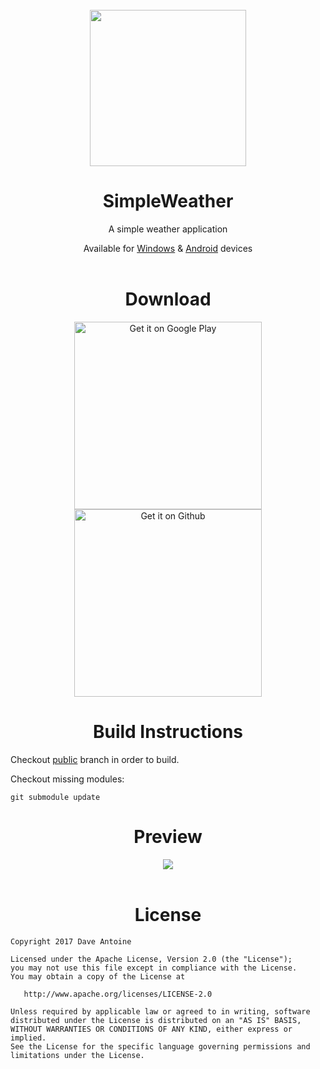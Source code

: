 <div align="center">
<br>
<img src="shared_resources/src/main/res/drawable-xxxhdpi/ic_logo.png" width="250" />
</div>

<h1 align="center">SimpleWeather</h1>
<p align="center">A simple weather application</p>
<div align="center">
Available for <a href='https://github.com/SimpleAppProjects/SimpleWeather-Windows'>Windows</a> & <a href='https://github.com/SimpleAppProjects/SimpleWeather-Android'>Android</a> devices
</div>

<br>

<h1 align="center">Download</h1>

<div align="center">
<a href='https://play.google.com/store/apps/details?id=com.thewizrd.simpleweather&pcampaignid=MKT-Other-global-all-co-prtnr-py-PartBadge-Mar2515-1'><img alt='Get it on Google Play' src='https://play.google.com/intl/en_us/badges/images/generic/en_badge_web_generic.png' width=300/></a>
<a href='https://github.com/SimpleAppProjects/SimpleWeather-Android/releases'><img alt='Get it on Github' src='https://camo.githubusercontent.com/70bffd8873ab81e1bb0bccc44e488c3a989e3bd5/68747470733a2f2f692e6962622e636f2f71306d6463345a2f6765742d69742d6f6e2d6769746875622e706e67' width=300/></a>
</div>

<h1 align="center">Build Instructions</h1>

Checkout [public](https://github.com/SimpleAppProjects/SimpleWeather-Android/tree/public) branch in
order to build.

Checkout missing modules:

    git submodule update

<h1 align="center">Preview</h1>

<div align="center">
   <img src="https://lh3.googleusercontent.com/pw/ACtC-3ejZweBEAaLojPCsKHl1q_r579MWOTIhPNA4JSsnqsGvJm890NFIosjR_qOEcwGRSfZiRX66v2AbRi7aozLsYRSNtqEx-LT04v2d6KEJjeDQ3c2J9b4K_h5a0VeVyY2C5hpk2OQC4qri2Z5gb-esuy1_g?authuser=0" />
</div>

<br>

<h1 align="center">License</h1>

    Copyright 2017 Dave Antoine

    Licensed under the Apache License, Version 2.0 (the "License");
    you may not use this file except in compliance with the License.
    You may obtain a copy of the License at

       http://www.apache.org/licenses/LICENSE-2.0

    Unless required by applicable law or agreed to in writing, software
    distributed under the License is distributed on an "AS IS" BASIS,
    WITHOUT WARRANTIES OR CONDITIONS OF ANY KIND, either express or implied.
    See the License for the specific language governing permissions and
    limitations under the License.

